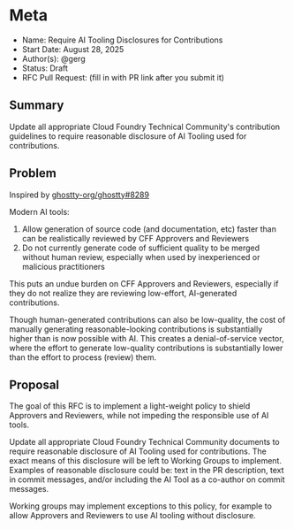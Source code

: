 # Meta
[meta]: #meta
- Name: Require AI Tooling Disclosures for Contributions
- Start Date: August 28, 2025
- Author(s): @gerg
- Status: Draft
- RFC Pull Request: (fill in with PR link after you submit it)


## Summary

Update all appropriate Cloud Foundry Technical Community's contribution
guidelines to require reasonable disclosure of AI Tooling used for contributions.

## Problem

Inspired by [ghostty-org/ghostty#8289](https://github.com/ghostty-org/ghostty/pull/8289)

Modern AI tools:
1. Allow generation of source code (and documentation, etc) faster than can be
   realistically reviewed by CFF Approvers and Reviewers
1. Do not currently generate code of sufficient quality to be merged without
   human review, especially when used by inexperienced or malicious practitioners

This puts an undue burden on CFF Approvers and Reviewers, especially if they
do not realize they are reviewing low-effort, AI-generated contributions.

Though human-generated contributions can also be low-quality, the cost of
manually generating reasonable-looking contributions is substantially higher
than is now possible with AI. This creates a denial-of-service vector, where
the effort to generate low-quality contributions is substantially lower than
the effort to process (review) them.

## Proposal

The goal of this RFC is to implement a light-weight policy to shield Approvers
and Reviewers, while not impeding the responsible use of AI tools.

Update all appropriate Cloud Foundry Technical Community documents to require
reasonable disclosure of AI Tooling used for contributions. The exact means of
this disclosure will be left to Working Groups to implement. Examples of
reasonable disclosure could be: text in the PR description, text in commit
messages, and/or including the AI Tool as a co-author on commit messages.

Working groups may implement exceptions to this policy, for example to allow
Approvers and Reviewers to use AI tooling without disclosure.
